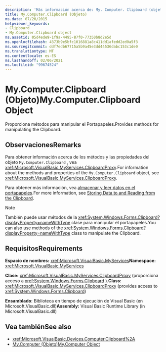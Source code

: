 ```yaml
---
description: 'Más información acerca de: My. Computer. Clipboard (objeto)'
title: My.Computer.Clipboard (Objeto)
ms.date: 07/20/2015
helpviewer_keywords:
- Clipboard
- My.Computer.Clipboard object
ms.assetid: 05d4ede9-1f9a-4495-87f0-77350b8d2e5d
ms.openlocfilehash: 4373b9e5bfc1016881a8c411dd1afedd2ed0a5f3
ms.sourcegitcommit: ddf7edb67715a5b9a45e3dd44536dabc153c1de0
ms.translationtype: MT
ms.contentlocale: es-ES
ms.lasthandoff: 02/06/2021
ms.locfileid: "99674524"
---
```

# <a name="mycomputerclipboard-object"></a><span data-ttu-id="c8137-103">My.Computer.Clipboard (Objeto)</span><span class="sxs-lookup"><span data-stu-id="c8137-103">My.Computer.Clipboard Object</span></span>

<span data-ttu-id="c8137-104">Proporciona métodos para manipular el Portapapeles.</span><span class="sxs-lookup"><span data-stu-id="c8137-104">Provides methods for manipulating the Clipboard.</span></span>  
  
## <a name="remarks"></a><span data-ttu-id="c8137-105">Observaciones</span><span class="sxs-lookup"><span data-stu-id="c8137-105">Remarks</span></span>  

 <span data-ttu-id="c8137-106">Para obtener información acerca de los métodos y las propiedades del objeto `My.Computer.Clipboard` , vea <xref:Microsoft.VisualBasic.MyServices.ClipboardProxy>.</span><span class="sxs-lookup"><span data-stu-id="c8137-106">For information about the methods and properties of the `My.Computer.Clipboard` object, see <xref:Microsoft.VisualBasic.MyServices.ClipboardProxy>.</span></span>  
  
 <span data-ttu-id="c8137-107">Para obtener más información, vea [almacenar y leer datos en el portapapeles](../../developing-apps/programming/computer-resources/storing-data-to-and-reading-from-the-clipboard.md).</span><span class="sxs-lookup"><span data-stu-id="c8137-107">For more information, see [Storing Data to and Reading from the Clipboard](../../developing-apps/programming/computer-resources/storing-data-to-and-reading-from-the-clipboard.md).</span></span>  
  
> [!NOTE]
> <span data-ttu-id="c8137-108">También puede usar métodos de la <xref:System.Windows.Forms.Clipboard?displayProperty=nameWithType> clase para manipular el portapapeles.</span><span class="sxs-lookup"><span data-stu-id="c8137-108">You can also use methods of the <xref:System.Windows.Forms.Clipboard?displayProperty=nameWithType> class to manipulate the Clipboard.</span></span>  
  
## <a name="requirements"></a><span data-ttu-id="c8137-109">Requisitos</span><span class="sxs-lookup"><span data-stu-id="c8137-109">Requirements</span></span>  

 <span data-ttu-id="c8137-110">**Espacio de nombres:** <xref:Microsoft.VisualBasic.MyServices></span><span class="sxs-lookup"><span data-stu-id="c8137-110">**Namespace:** <xref:Microsoft.VisualBasic.MyServices></span></span>  
  
 <span data-ttu-id="c8137-111">**Clase:** <xref:Microsoft.VisualBasic.MyServices.ClipboardProxy> (proporciona acceso a <xref:System.Windows.Forms.Clipboard> ).</span><span class="sxs-lookup"><span data-stu-id="c8137-111">**Class:** <xref:Microsoft.VisualBasic.MyServices.ClipboardProxy> (provides access to <xref:System.Windows.Forms.Clipboard>)</span></span>  
  
 <span data-ttu-id="c8137-112">**Ensamblado:** Biblioteca en tiempo de ejecución de Visual Basic (en Microsoft.VisualBasic.dll)</span><span class="sxs-lookup"><span data-stu-id="c8137-112">**Assembly:** Visual Basic Runtime Library (in Microsoft.VisualBasic.dll)</span></span>  
  
## <a name="see-also"></a><span data-ttu-id="c8137-113">Vea también</span><span class="sxs-lookup"><span data-stu-id="c8137-113">See also</span></span>

- <xref:Microsoft.VisualBasic.Devices.Computer.Clipboard%2A>
- [<span data-ttu-id="c8137-114">My.Computer (Objeto)</span><span class="sxs-lookup"><span data-stu-id="c8137-114">My.Computer Object</span></span>](my-computer-object.md)
